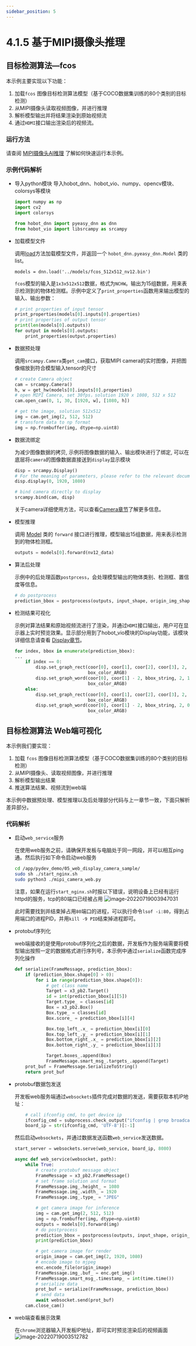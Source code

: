 ```yaml
---
sidebar_position: 5
---
```


# 4.1.5 基于MIPI摄像头推理

## 目标检测算法—fcos

本示例主要实现以下功能：

1. 加载`fcos` 图像目标检测算法模型（基于COCO数据集训练的80个类别的目标检测）
2. 从MIPI摄像头读取视频图像，并进行推理
3. 解析模型输出并将结果渲染到原始视频流
4. 通过`HDMI`接口输出渲染后的视频流。

### 运行方法

请查阅 [MIPI摄像头AI推理](../../03_Basic_Application/01_Image/mipi_camera.md) 了解如何快速运行本示例。

### 示例代码解析

- 导入python模块
  导入hobot_dnn、hobot_vio、numpy、opencv模块、colorsys等模块

    ```python
    import numpy as np
    import cv2
    import colorsys
  
    from hobot_dnn import pyeasy_dnn as dnn
    from hobot_vio import libsrcampy as srcampy
    ```

- 加载模型文件

    调用[load](./pydev_dnn_api)方法加载模型文件，并返回一个 `hobot_dnn.pyeasy_dnn.Model` 类的 list。

    ```shell
    models = dnn.load('../models/fcos_512x512_nv12.bin')
    ```

    `fcos`模型的输入是`1x3x512x512`数据，格式为`NCHW`。输出为15组数据，用来表示检测到的物体检测框。示例中定义了`print_properties`函数用来输出模型的输入、输出参数：

    ```python
    # print properties of input tensor
    print_properties(models[0].inputs[0].properties)
    # print properties of output tensor
    print(len(models[0].outputs))
    for output in models[0].outputs:
        print_properties(output.properties)
    ```

- 数据预处理

    调用`srcampy.Camera`类`get_cam`接口，获取MIPI camera的实时图像，并把图像缩放到符合模型输入tensor的尺寸

    ```python
    # create Camera object
    cam = srcampy.Camera()
    h, w = get_hw(models[0].inputs[0].properties)
    # open MIPI Camera, set 30fps，solution 1920 x 1080, 512 x 512
    cam.open_cam(0, 1, 30, [1920, w], [1080, h])
    ```

    ```python
    # get the image, solution 512x512
    img = cam.get_img(2, 512, 512)
    # transform data to np format
    img = np.frombuffer(img, dtype=np.uint8)
    ```

- 数据流绑定

    为减少图像数据的拷贝, 示例将图像数据的输入、输出模块进行了绑定, 可以在底层将`camera`的图像数据直接送到`display`显示模块

    ```python
    disp = srcampy.Display()
    # For the meaning of parameters, please refer to the relevant documents of HDMI display
    disp.display(0, 1920, 1080)

    # bind camera directly to display
    srcampy.bind(cam, disp)
    ```

    关于camera详细使用方法，可以查看[Camera章节](../../03_Basic_Application/04_multi_media/multi_media_api/pydev_multimedia_api_x3/object_camera.md)了解更多信息。

- 模型推理

    调用 [Model](./pydev_dnn_api.md) 类的 `forward` 接口进行推理，模型输出15组数据，用来表示检测到的物体检测框。

    ```python
    outputs = models[0].forward(nv12_data)
    ```

- 算法后处理

    示例中的后处理函数`postprcess`，会处理模型输出的物体类别、检测框、置信度等信息。
    ```python
    # do postprocess
    prediction_bbox = postprocess(outputs, input_shape, origin_img_shape=(1080,1920))
    ```

- 检测结果可视化

    示例对算法结果和原始视频流进行了渲染，并通过`HDMI`接口输出，用户可在显示器上实时预览效果。显示部分用到了hobot_vio模块的Display功能，该模块详细信息请查看 [Display章节](../../03_Basic_Application/04_multi_media/multi_media_api/pydev_multimedia_api_x3/object_display.md)。

    ```python
    for index, bbox in enumerate(prediction_bbox):
    ...
        if index == 0:
            disp.set_graph_rect(coor[0], coor[1], coor[2], coor[3], 2, 1,
                                box_color_ARGB)
            disp.set_graph_word(coor[0], coor[1] - 2, bbox_string, 2, 1,
                                box_color_ARGB)
        else:
            disp.set_graph_rect(coor[0], coor[1], coor[2], coor[3], 2, 0,
                                box_color_ARGB)
            disp.set_graph_word(coor[0], coor[1] - 2, bbox_string, 2, 0,
                                box_color_ARGB)
    
    ```

## 目标检测算法 Web端可视化

本示例我们要实现：

1. 加载 `fcos` 图像目标检测算法模型（基于COCO数据集训练的80个类别的目标检测）
2. 从MIPI摄像头、读取视频图像，并进行推理
3. 解析模型输出结果
4. 推送算法结果、视频流到web端

本示例中数据预处理、模型推理以及后处理部分代码与上一章节一致，下面只解析差异部分。

### 代码解析

- 启动`web_service`服务

    在使用web服务之前，请确保开发板与电脑处于同一网段，并可以相互ping通。然后执行如下命令启动web服务

    ```bash
    cd /app/pydev_demo/05_web_display_camera_sample/
    sudo sh ./start_nginx.sh
    sudo python3 ./mipi_camera_web.py 
    ```

    注意，如果在运行`start_nginx.sh`时报以下错误，说明设备上已经有运行httpd的服务，tcp的80端口已经被占用
    ![image-20220719003947031](https://rdk-doc.oss-cn-beijing.aliyuncs.com/doc/img/04_Algorithm_Application/01_pydev_dnn_demo/image/pydev_dnn_demo/image-20220719003947031.png)

    此时需要找到并结束掉占用`80`端口的进程，可以执行命令`lsof -i:80`，得到占用端口的进程PID，并用`kill -9 PID`结束掉进程即可。

- protobuf序列化

    web端接收的是使用protobuf序列化之后的数据，开发板作为服务端需要将模型输出按照一定的数据格式进行序列号，本示例中通过`serialize`函数完成序列化操作

    ```python
    def serialize(FrameMessage, prediction_bbox):
        if (prediction_bbox.shape[0] > 0):
            for i in range(prediction_bbox.shape[0]):
                # get class name
                Target = x3_pb2.Target()
                id = int(prediction_bbox[i][5])
                Target.type_ = classes[id]
                Box = x3_pb2.Box()
                Box.type_ = classes[id]
                Box.score_ = prediction_bbox[i][4]

                Box.top_left_.x_ = prediction_bbox[i][0]
                Box.top_left_.y_ = prediction_bbox[i][1]
                Box.bottom_right_.x_ = prediction_bbox[i][2]
                Box.bottom_right_.y_ = prediction_bbox[i][3]

                Target.boxes_.append(Box)
                FrameMessage.smart_msg_.targets_.append(Target)
        prot_buf = FrameMessage.SerializeToString()
        return prot_buf
    ```

- protobuf数据包发送

    开发板web服务端通过`websockets`插件完成对数据的发送，需要获取本机IP地址：

    ```python
        # call ifconfig cmd, to get device ip
        ifconfig_cmd = subprocess.check_output("ifconfig | grep broadcast | awk '{print $2}'", shell=True)
        board_ip = str(ifconfig_cmd, 'UTF-8')[:-1]
    ```

    然后启动`websockets`，并通过数据发送函数`web_service`发送数据。

    ```python
    start_server = websockets.serve(web_service, board_ip, 8080)
    ```

    ```python
    async def web_service(websocket, path):
        while True:
            # create protobuf message object
            FrameMessage = x3_pb2.FrameMessage()
            # set frame solution and format
            FrameMessage.img_.height_ = 1080
            FrameMessage.img_.width_ = 1920
            FrameMessage.img_.type_ = "JPEG"
    
            # get camera image for inference
            img = cam.get_img(2, 512, 512)
            img = np.frombuffer(img, dtype=np.uint8)
            outputs = models[0].forward(img)
            # do postprocess
            prediction_bbox = postprocess(outputs, input_shape, origin_img_shape=(1080, 1920))
            print(prediction_bbox)

            # get camera image for render
            origin_image = cam.get_img(2, 1920, 1080)
            # encode image to mjpeg
            enc.encode_file(origin_image)
            FrameMessage.img_.buf_ = enc.get_img()
            FrameMessage.smart_msg_.timestamp_ = int(time.time())
            # serialize data
            prot_buf = serialize(FrameMessage, prediction_bbox)
            # send data
            await websocket.send(prot_buf)
        cam.close_cam()
    ```

- web端查看展示效果

    在`chrome`浏览器输入开发板IP地址，即可实时预览渲染后的视频画面  
    ![image-20220719003512782](https://rdk-doc.oss-cn-beijing.aliyuncs.com/doc/img/04_Algorithm_Application/01_pydev_dnn_demo/image/pydev_dnn_demo/image-20220719003512782.png)

